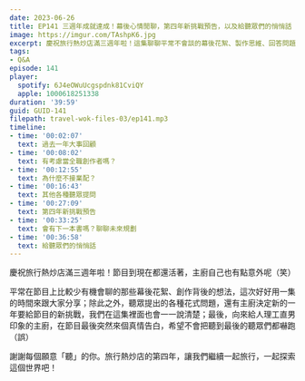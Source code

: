 ```yaml
---
date: 2023-06-26
title: EP141 三週年成就達成！幕後心情閒聊，第四年新挑戰預告，以及給聽眾們的悄悄話
image: https://imgur.com/TAshpK6.jpg
excerpt: 慶祝旅行熱炒店滿三週年啦！這集聊聊平常不會談的幕後花絮、製作思維、回答問題、講講未來規劃，最後再來個真情告白！旅行熱炒店的第四年，讓我們繼續一起旅行，一起探索這個世界吧！
tags:
- Q&A
episode: 141
player:
  spotify: 6J4eOWuUcgspdnk81CviQY
  apple: 1000618251338
duration: '39:59'
guid: GUID-141
filepath: travel-wok-files-03/ep141.mp3
timeline:
- time: '00:02:07'
  text: 過去一年大事回顧
- time: '00:08:02'
  text: 有考慮當全職創作者嗎？
- time: '00:12:55'
  text: 為什麼不接業配？
- time: '00:16:43'
  text: 其他各種聽眾提問
- time: '00:27:09'
  text: 第四年新挑戰預告
- time: '00:33:25'
  text: 會有下一本書嗎？聊聊未來規劃
- time: '00:36:58'
  text: 給聽眾們的悄悄話
---
```

慶祝旅行熱炒店滿三週年啦！節目到現在都還活著，主廚自己也有點意外呢（笑）

平常在節目上比較少有機會聊的那些幕後花絮、創作背後的想法，這次好好用一集的時間來跟大家分享；除此之外，聽眾提出的各種花式問題，還有主廚決定新的一年要給節目的新挑戰，我們在這集裡面也會一一說清楚；最後，向來給人理工直男印象的主廚，在節目最後突然來個真情告白，希望不會把聽到最後的聽眾們都嚇跑（誤）

謝謝每個願意「聽」的你。旅行熱炒店的第四年，讓我們繼續一起旅行，一起探索這個世界吧！